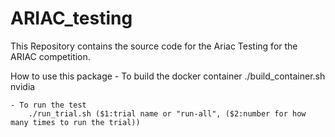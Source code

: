 # ARIAC_testing
This Repository contains the source code for the Ariac Testing for the ARIAC competition.

How to use this package
    - To build the docker container
        ./build_container.sh nvidia
    
    - To run the test 
        ./run_trial.sh ($1:trial name or "run-all", ($2:number for how many times to run the trial))